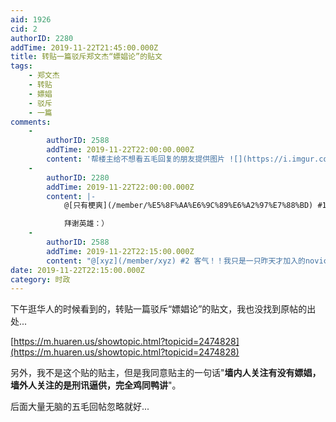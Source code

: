 ```yaml
---
aid: 1926
cid: 2
authorID: 2280
addTime: 2019-11-22T21:45:00.000Z
title: 转贴一篇驳斥郑文杰“嫖娼论”的贴文
tags:
    - 郑文杰
    - 转贴
    - 嫖娼
    - 驳斥
    - 一篇
comments:
    -
        authorID: 2588
        addTime: 2019-11-22T22:00:00.000Z
        content: '帮楼主给不想看五毛回复的朋友提供图片 ![](https://i.imgur.com/cQsGGn5.jpg)'
    -
        authorID: 2280
        addTime: 2019-11-22T22:00:00.000Z
        content: |-
            @[只有梗爽](/member/%E5%8F%AA%E6%9C%89%E6%A2%97%E7%88%BD) #1

            拜谢英雄：）
    -
        authorID: 2588
        addTime: 2019-11-22T22:15:00.000Z
        content: "@[xyz](/member/xyz) #2 客气！！我只是一只昨天才加入的novice，请多关照\U0001F601  \n顺便如果想发图片那么按照下面的格式来就好：\n\n![](https://telegra.ph/file/926a71a3172b9024075be.png)\n\n没错上面那句话其实也是一张图片XD"
date: 2019-11-22T22:15:00.000Z
category: 时政
---
```


下午逛华人的时候看到的，转贴一篇驳斥“嫖娼论”的贴文，我也没找到原帖的出处...

[https://m.huaren.us/showtopic.html?topicid=2474828](https://m.huaren.us/showtopic.html?topicid=2474828)

另外，我不是这个贴的贴主，但是我同意贴主的一句话"**墙内人关注有没有嫖娼，墙外人关注的是刑讯逼供，完全鸡同鸭讲**"。

后面大量无脑的五毛回帖忽略就好...
